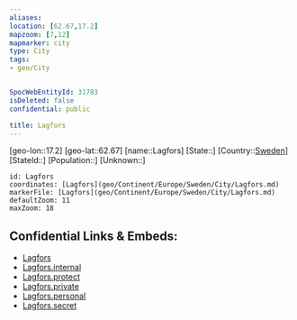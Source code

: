 ```yaml
---
aliases: 
location: [62.67,17.2]
mapzoom: [7,12] 
mapmarker: city 
type: City
tags:
- geo/City


SpocWebEntityId: 31783
isDeleted: false
confidential: public

title: Lagfors
---
```

[geo-lon::17.2]
[geo-lat::62.67]
[name::Lagfors]
[State::]
[Country::[Sweden](geo/Continent/Europe/Sweden.md)]
[StateId::]
[Population::]
[Unknown::]


```leaflet
id: Lagfors
coordinates: [Lagfors](geo/Continent/Europe/Sweden/City/Lagfors.md)
markerFile: [Lagfors](geo/Continent/Europe/Sweden/City/Lagfors.md)
defaultZoom: 11 
maxZoom: 18
```


## Confidential Links & Embeds: 
- [Lagfors](../../../../../../_public/geo/Continent/Europe/Sweden/City/Lagfors.md) 
- [Lagfors.internal](../../../../../../_internal/geo/Continent/Europe/Sweden/City/Lagfors.internal.md) 
- [Lagfors.protect](../../../../../../_protect/geo/Continent/Europe/Sweden/City/Lagfors.protect.md) 
- [Lagfors.private](../../../../../../_private/geo/Continent/Europe/Sweden/City/Lagfors.private.md) 
- [Lagfors.personal](../../../../../../_personal/geo/Continent/Europe/Sweden/City/Lagfors.personal.md) 
- [Lagfors.secret](../../../../../../_secret/geo/Continent/Europe/Sweden/City/Lagfors.secret.md) 
